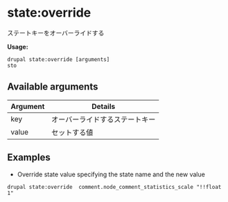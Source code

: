 # state:override
ステートキーをオーバーライドする

**Usage:**
```
drupal state:override [arguments]
sto
```

## Available arguments
Argument | Details
---------|-------------
key | オーバーライドするステートキー
value | セットする値

## Examples
* Override state value specifying the state name and the new value
```
drupal state:override  comment.node_comment_statistics_scale "!!float 1"
```
